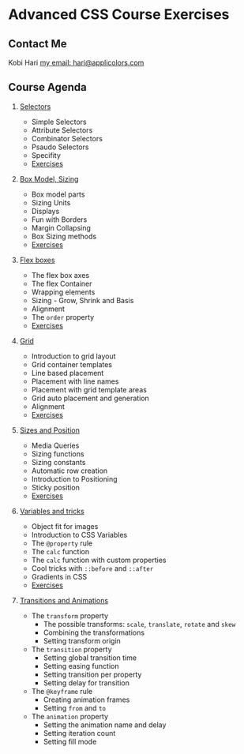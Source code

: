 # Advanced CSS Course Exercises

## Contact Me
Kobi Hari
[my email: hari@applicolors.com](mailto://hari@applicolors.com)

## Course Agenda
1. [Selectors](Module%2001/README.md)
   * Simple Selectors
   * Attribute Selectors
   * Combinator Selectors
   * Psaudo Selectors
   * Specifity
   * [Exercises](Module%2001/exercises/README.md)

2. [Box Model, Sizing](Module%2002/README.md)
   * Box model parts
   * Sizing Units
   * Displays
   * Fun with Borders
   * Margin Collapsing
   * Box Sizing methods
   * [Exercises](Module%2002/exercises/README.md)

3. [Flex boxes](Module%2003/README.md)
   * The flex box axes
   * The flex Container 
   * Wrapping elements
   * Sizing - Grow, Shrink and Basis
   * Alignment
   * The `order` property
   * [Exercises](Module%2003/exercises/README.md)

4. [Grid](Module%2004/README.md)
   * Introduction to grid layout
   * Grid container templates
   * Line based placement
   * Placement with line names
   * Placement with grid template areas
   * Grid auto placement and generation
   * Alignment
   * [Exercises](Module%2004/exercises/README.md)

5. [Sizes and Position](Module%2005/README.md)
   * Media Queries
   * Sizing functions
   * Sizing constants
   * Automatic row creation
   * Introduction to Positioning
   * Sticky position
   * [Exercises](Module%2005/exercises/README.md)

6. [Variables and tricks](/Module%2006/README.md)
   * Object fit for images
   * Introduction to CSS Variables
   * The `@property` rule
   * The `calc` function
   * The `calc` function with custom properties
   * Cool tricks with `::before` and `::after`
   * Gradients in CSS
   * [Exercises](Module%2006/exercises/README.md)

7. [Transitions and Animations](Module%2007/README.md)
   * The `transform` property
     * The possible transforms: `scale`, `translate`, `rotate` and `skew`
     * Combining the transformations
     * Setting transform origin
   * The `transition` property
     * Setting global transition time
     * Setting easing function
     * Setting transition per property
     * Setting delay for transition
   * The `@keyframe` rule
     * Creating animation frames
     * Setting `from` and `to`
   * The `animation` property
     * Setting the animation name and delay
     * Setting iteration count
     * Setting fill mode
